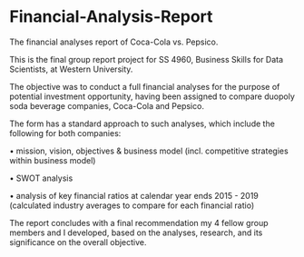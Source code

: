 # Financial-Analysis-Report
The financial analyses report of Coca-Cola vs. Pepsico.

This is the final group report project for SS 4960, Business Skills for Data Scientists, at Western University.

The objective was to conduct a full financial analyses for the purpose of potential investment opportunity, having been assigned to compare duopoly soda beverage companies, Coca-Cola and Pepsico. 

The form has a standard approach to such analyses, which include the following for both companies:

•	mission, vision, objectives & business model (incl. competitive strategies within business model)

•	SWOT analysis 

•	analysis of key financial ratios at calendar year ends 2015 - 2019 (calculated industry averages to compare for each financial ratio)

The report concludes with a final recommendation my 4 fellow group members and I developed, based on the analyses, research, and its significance on the overall objective.
